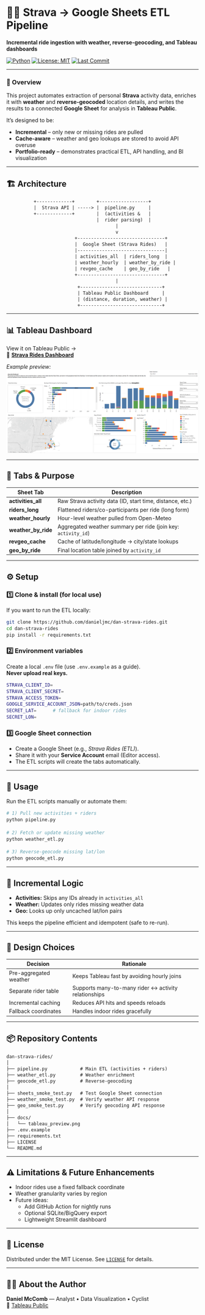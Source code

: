 # 🚴‍♂️ Strava → Google Sheets ETL Pipeline
**Incremental ride ingestion with weather, reverse-geocoding, and Tableau dashboards**

[![Python](https://img.shields.io/badge/python-3.9%2B-blue)]()
[![License: MIT](https://img.shields.io/badge/License-MIT-yellow.svg)](LICENSE)
[![Last Commit](https://img.shields.io/github/last-commit/danieljmc/dan-strava-rides.svg)]()

---

### 🌟 Overview
This project automates extraction of personal **Strava** activity data, enriches it with **weather** and **reverse-geocoded** location details, and writes the results to a connected **Google Sheet** for analysis in **Tableau Public**.

It’s designed to be:
- **Incremental** – only new or missing rides are pulled  
- **Cache-aware** – weather and geo lookups are stored to avoid API overuse  
- **Portfolio-ready** – demonstrates practical ETL, API handling, and BI visualization  

---

## 🏗️ Architecture

```text
          +-------------+        +------------------+
          |  Strava API | -----> |  pipeline.py     |
          +-------------+        |  (activities &   |
                                 |  rider parsing)  |
                                        |
                                        v
                         +--------------------------------+
                         |  Google Sheet (Strava Rides)   |
                         |--------------------------------|
                         | activities_all  | riders_long  |
                         | weather_hourly  | weather_by_ride |
                         | revgeo_cache    | geo_by_ride   |
                         +--------------------------------+
                                        |
                          +------------------------------+
                          | Tableau Public Dashboard     |
                          | (distance, duration, weather) |
                          +------------------------------+
```

---

## 📊 Tableau Dashboard

View it on Tableau Public →  
🔗 [**Strava Rides Dashboard**](https://public.tableau.com/app/profile/daniel.mccomb4807)

*Example preview:*  
![Dashboard preview](docs/tableau_preview.png)

---

## 📄 Tabs & Purpose

| Sheet Tab | Description |
|------------|-------------|
| **activities_all** | Raw Strava activity data (ID, start time, distance, etc.) |
| **riders_long** | Flattened riders/co-participants per ride (long form) |
| **weather_hourly** | Hour-level weather pulled from Open-Meteo |
| **weather_by_ride** | Aggregated weather summary per ride (join key: `activity_id`) |
| **revgeo_cache** | Cache of latitude/longitude → city/state lookups |
| **geo_by_ride** | Final location table joined by `activity_id` |

---

## ⚙️ Setup

### 1️⃣ Clone & install (for local use)
If you want to run the ETL locally:

```bash
git clone https://github.com/danieljmc/dan-strava-rides.git
cd dan-strava-rides
pip install -r requirements.txt
```

### 2️⃣ Environment variables
Create a local `.env` file (use `.env.example` as a guide).  
**Never upload real keys.**

```bash
STRAVA_CLIENT_ID=
STRAVA_CLIENT_SECRET=
STRAVA_ACCESS_TOKEN=
GOOGLE_SERVICE_ACCOUNT_JSON=path/to/creds.json
SECRET_LAT=      # fallback for indoor rides
SECRET_LON=
```

### 3️⃣ Google Sheet connection
- Create a Google Sheet (e.g., *Strava Rides (ETL)*).  
- Share it with your **Service Account** email (Editor access).  
- The ETL scripts will create the tabs automatically.

---

## 🚀 Usage

Run the ETL scripts manually or automate them:

```bash
# 1) Pull new activities + riders
python pipeline.py

# 2) Fetch or update missing weather
python weather_etl.py

# 3) Reverse-geocode missing lat/lon
python geocode_etl.py
```

---

## 🔁 Incremental Logic

- **Activities:** Skips any IDs already in `activities_all`  
- **Weather:** Updates only rides missing weather data  
- **Geo:** Looks up only uncached lat/lon pairs  

This keeps the pipeline efficient and idempotent (safe to re-run).

---

## 🧩 Design Choices

| Decision | Rationale |
|-----------|------------|
| Pre-aggregated weather | Keeps Tableau fast by avoiding hourly joins |
| Separate rider table | Supports many-to-many rider ↔ activity relationships |
| Incremental caching | Reduces API hits and speeds reloads |
| Fallback coordinates | Handles indoor rides gracefully |

---

## 📦 Repository Contents

```text
dan-strava-rides/
│
├── pipeline.py            # Main ETL (activities + riders)
├── weather_etl.py         # Weather enrichment
├── geocode_etl.py         # Reverse-geocoding
│
├── sheets_smoke_test.py   # Test Google Sheet connection
├── weather_smoke_test.py  # Verify weather API response
├── geo_smoke_test.py      # Verify geocoding API response
│
├── docs/
│   └── tableau_preview.png
├── .env.example
├── requirements.txt
├── LICENSE
└── README.md
```

---

## ⚠️ Limitations & Future Enhancements
- Indoor rides use a fixed fallback coordinate  
- Weather granularity varies by region  
- Future ideas:  
  - Add GitHub Action for nightly runs  
  - Optional SQLite/BigQuery export  
  - Lightweight Streamlit dashboard  

---

## 🪪 License
Distributed under the MIT License. See [`LICENSE`](LICENSE) for details.

---

## 🙋‍♂️ About the Author
**Daniel McComb** — Analyst • Data Visualization • Cyclist  
🔗 [Tableau Public](https://public.tableau.com/app/profile/daniel.mccomb4807)

